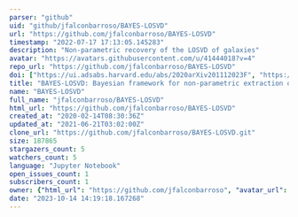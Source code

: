 ```yaml
---
parser: "github"
uid: "github/jfalconbarroso/BAYES-LOSVD"
url: "https://github.com/jfalconbarroso/BAYES-LOSVD"
timestamp: "2022-07-17 17:13:05.145283"
description: "Non-parametric recovery of the LOSVD of galaxies"
avatar: "https://avatars.githubusercontent.com/u/41444018?v=4"
repo_url: "https://github.com/jfalconbarroso/BAYES-LOSVD"
doi: ["https://ui.adsabs.harvard.edu/abs/2020arXiv201112023F", "https://ui.adsabs.harvard.edu/abs/2021ascl.soft01002F/abstract"]
title: "BAYES-LOSVD: Bayesian framework for non-parametric extraction of the LOSVD"
name: "BAYES-LOSVD"
full_name: "jfalconbarroso/BAYES-LOSVD"
html_url: "https://github.com/jfalconbarroso/BAYES-LOSVD"
created_at: "2020-02-14T08:30:36Z"
updated_at: "2021-06-21T03:02:00Z"
clone_url: "https://github.com/jfalconbarroso/BAYES-LOSVD.git"
size: 187865
stargazers_count: 5
watchers_count: 5
language: "Jupyter Notebook"
open_issues_count: 1
subscribers_count: 1
owner: {"html_url": "https://github.com/jfalconbarroso", "avatar_url": "https://avatars.githubusercontent.com/u/41444018?v=4", "login": "jfalconbarroso", "type": "User"}
date: "2023-10-14 14:19:18.167268"
---
```

